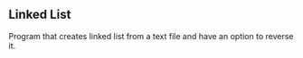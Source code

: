 ## Linked List

Program that creates linked list from a text file and have an option to reverse it.

